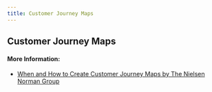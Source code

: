 ```yaml
---
title: Customer Journey Maps
---
```

## Customer Journey Maps

#### More Information:
- [When and How to Create Customer Journey Maps by The Nielsen Norman Group](https://www.nngroup.com/articles/customer-journey-mapping/)
